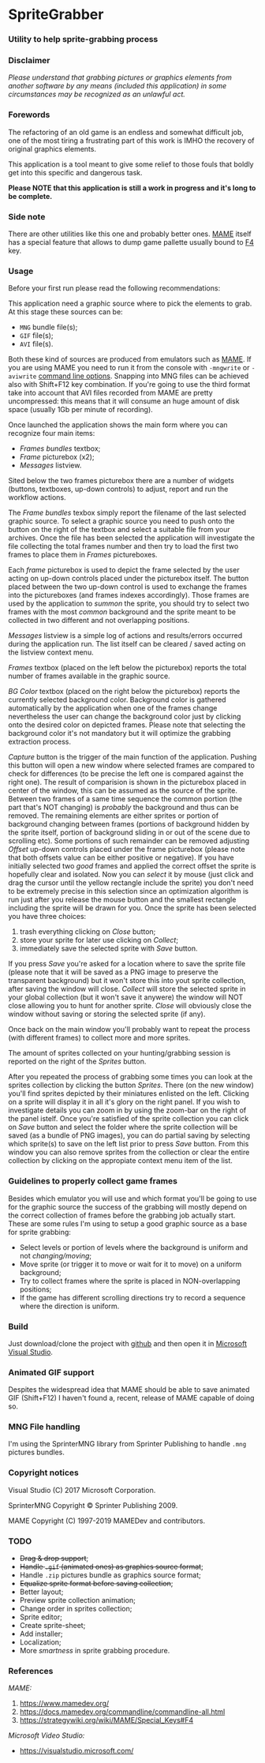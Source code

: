 # SpriteGrabber
### Utility to help sprite-grabbing process

### Disclaimer

_Please understand that grabbing pictures or graphics elements from another software by any means (included this application) in some circumstances  may be recognized as an unlawful act._

### Forewords

The refactoring of an old game is an endless and somewhat difficult job, one of the most tiring a frustrating part of this work is IMHO  the recovery of original graphics elements.

This application is a tool meant to give some relief to those fouls that boldly get into this specific and dangerous task.

__Please NOTE that this application is still a work in progress and it's long to be complete.__

### Side note

There are other utilities like this one and probably better ones. [MAME](https://www.mamedev.org/) itself has a special feature that allows to dump game pallette usually bound to [F4](https://strategywiki.org/wiki/MAME/Special_Keys#F4) key.

### Usage

Before your first run please read the following recommendations:

This application need a graphic source where to pick the elements to grab. At this stage these sources can be:
- `MNG` bundle file(s);
- `GIF` file(s);
- `AVI` file(s).

Both these kind of sources are produced from emulators such as [MAME](https://www.mamedev.org/). If you are using MAME you need to run it from the console with `-mngwrite` or `-aviwrite` [command line options](https://docs.mamedev.org/commandline/commandline-all.html). Snapping into MNG files can be achieved also with Shift+F12 key combination. If you're going to use the third format take into account that AVI files recorded from MAME are pretty uncompressed: this means that it will consume an huge amount of disk space (usually 1Gb per minute of recording).

Once launched the application shows the main form where you can recognize four main items:
- _Frames bundles_ textbox;
- _Frame_ picturebox (x2);
- _Messages_ listview.

Sited below the two frames picturebox there are a number of widgets (buttons, textboxes, up-down controls) to adjust, report and run the workflow actions.

The _Frame bundles_ texbox simply report the filename of the last selected graphic source. To select a graphic source you need to push onto the button on the right of the textbox and select a suitable file from your archives. Once the file has been selected the application will investigate the file collecting the total frames number and then try to load the first two frames to place them in _Frames_ pictureboxes.

Each _frame_ picturebox is used to depict the frame selected by the user acting on up-down controls placed under the picturebox itself.
The button placed between the two up-down control is used to exchange the frames into the pictureboxes (and frames indexes accordingly).
Those frames are used by the application to _summon_ the sprite, you should try to select two frames with the most _common_ background and the sprite meant to be collected in two different and not overlapping positions.

_Messages_ listview is a simple log of actions and results/errors occurred during the application run. The list itself can be cleared / saved acting on the listview context menu.

_Frames_ textbox (placed on the left below the picturebox) reports the total number of frames available in the graphic source.

_BG Color_ textbox (placed on the right below the picturebox) reports the currently selected background color. Background color is gathered automatically by the application when one of the frames change nevertheless the user can change the background color just by clicking onto the desired color on depicted frames. Please note that selecting the background color it's not mandatory but it will optimize the grabbing extraction process.

_Capture_ button is the trigger of the main function of the application. Pushing this button will open a new window where selected frames are compared to check for differences (to be precise the left one is compared against the right one). The result of comparision is shown in the picturebox placed in center of the window, this can be assumed as the source of the sprite. Between two frames of a same time sequence the common portion (the part that's NOT changing) is _probably_ the background and thus can be removed. The remaining elements are either sprites or portion of background changing between frames (portions of background hidden by the sprite itself, portion of background sliding in or out of the scene due to scrolling etc). Some portions of such remainder can be removed adjusting _Offset_ up-down controls placed under the frame picturebox (please note that both offsets value can be either positive or negative).
If you have initially selected two _good_ frames and applied the correct offset the sprite is hopefully clear and isolated. Now you can _select_ it by mouse (just click and drag the cursor until the yellow rectangle include the sprite) you don't need to be extremely precise in this selection since an optimization algorithm is run just after you release the mouse button and the smallest rectangle including the sprite will be drawn for you. Once the sprite has been selected you have three choices:

1. trash everything clicking on _Close_ button;
2. store your sprite for later use clicking on _Collect_;
3. immediately save the selected sprite  with _Save_ button.

If you press _Save_ you're asked for a location where to save the sprite file (please note that it will be saved as a PNG image to preserve the transparent background) but it won't store this into yout sprite collection, after saving the window will close. _Collect_ will store the selected sprite in your global collection (but it won't save it anywere) the window will NOT close allowing you to hunt for another sprite. _Close_ will obviously close the window without saving or storing the selected sprite (if any). 

Once back on the main window you'll probably want to repeat the process (with different frames) to collect more and more sprites.

The amount of sprites collected on your hunting/grabbing session is reported on the right of the _Sprites_ button.

After you repeated the process of grabbing some times you can look at the sprites collection by clicking the button _Sprites_. There (on the new window) you'll find sprites depicted by their miniatures enlisted on the left. Clicking on a sprite will display it in all it's glory on the right panel. If you wish to investigate details you can zoom in by using the zoom-bar on the right of the panel istelf.
Once you're satisfied of the sprite collection you can click on _Save_ button and select the folder where the sprite collection will be saved (as a bundle of PNG images), you can do partial saving by selecting which sprite(s) to save on the left list prior to press _Save_ button. From this window you can also remove sprites from the collection or clear the entire collection by clicking on the appropiate context menu item of the list.

### Guidelines to properly collect game frames

Besides which emulator you will use and which format you'll be going to use for the graphic source the success of the grabbing will mostly depend on the correct collection of frames before the grabbing job actually start. These are some rules I'm using to setup a good graphic source as a base for sprite grabbing:

- Select levels or portion of levels where the background is uniform and not _changing/moving_;
- Move sprite (or trigger it to move or wait for it to move) on a uniform background;
- Try to collect frames where the sprite is placed in NON-overlapping positions;
- If the game has different scrolling directions try to record a sequence where the direction is uniform.

### Build

Just download/clone the project with [github](https://github.com/) and then open it in [Microsoft Visual Studio](https://visualstudio.microsoft.com/).

### Animated GIF support

Despites the widespread idea that MAME should be able to save animated GIF (Shift+F12) I haven't found a, recent, release of MAME capable of doing so.

### MNG File handling

I'm using the SprinterMNG library from Sprinter Publishing to handle `.mng` pictures bundles.

### Copyright notices

Visual Studio (C) 2017 Microsoft Corporation.

SprinterMNG Copyright © Sprinter Publishing 2009.

MAME Copyright (C) 1997-2019  MAMEDev and contributors.

### TODO

- ~~Drag & drop support~~;
- ~~Handle `.gif` (animated ones) as graphics source format~~;
- Handle `.zip` pictures bundle as graphics source format;
- ~~Equalize sprite format before saving collection~~;
- Better layout;
- Preview sprite collection animation;
- Change order in sprites collection;
- Sprite editor;
- Create sprite-sheet;
- Add installer;
- Localization;
- More _smartness_ in sprite grabbing procedure.

### References

_MAME:_
1. https://www.mamedev.org/
2. https://docs.mamedev.org/commandline/commandline-all.html
3. https://strategywiki.org/wiki/MAME/Special_Keys#F4

_Microsoft Video Studio:_
- https://visualstudio.microsoft.com/
